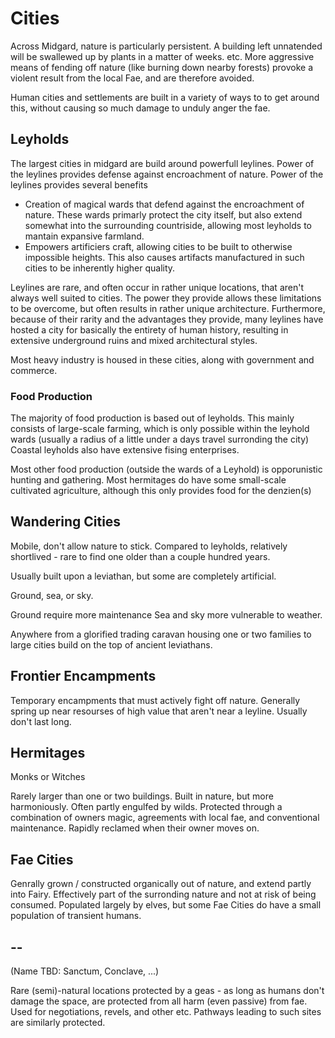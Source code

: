 # Cities 

Across Midgard, nature is particularly persistent. 
A building left unnatended will be swallewed up by plants in a matter of weeks. etc.
More aggressive means of fending off nature (like burning down nearby forests) provoke a violent result from the local Fae, and are therefore avoided.

Human cities and settlements are built in a variety of ways to to get around this, without causing so much damage to unduly anger the fae.

## Leyholds

The largest cities in midgard are build around powerfull leylines. Power of the leylines provides defense against encroachment of nature. 
Power of the leylines provides several benefits
- Creation of magical wards that defend against the encroachment of nature. These wards primarly protect the city itself, but also extend somewhat into the surrounding countriside, allowing most leyholds to mantain expansive farmland.
- Empowers artificiers craft, allowing cities to be built to otherwise impossible heights. This also causes artifacts manufactured in such cities to be inherently higher quality.

Leylines are rare, and often occur in rather unique locations, that aren't always well suited to cities. The power they provide allows these limitations to be overcome, but often results in rather unique architecture.
Furthermore, because of their rarity and the advantages they provide, many leylines have hosted a city for basically the entirety of human history, resulting in extensive underground ruins and mixed architectural styles.

Most heavy industry is housed in these cities, along with government and commerce.

### Food Production

The majority of food production is based out of leyholds. This mainly consists of large-scale farming, which is only possible within the leyhold wards (usually a radius of a little under a days travel surronding the city) 
Coastal leyholds also have extensive fising enterprises.

Most other food production (outside the wards of a Leyhold) is opporunistic hunting and gathering.
Most hermitages do have some small-scale cultivated agriculture, although this only provides food for the denzien(s)

## Wandering Cities

Mobile, don't allow nature to stick.
Compared to leyholds, relatively shortlived - rare to find one older than a couple hundred years.

Usually built upon a leviathan, but some are completely artificial.

Ground, sea, or sky.

Ground require more maintenance
Sea and sky more vulnerable to weather.

Anywhere from a glorified trading caravan housing one or two families to large cities build on the top of ancient leviathans.


## Frontier Encampments

Temporary encampments that must actively fight off nature.
Generally spring up near resourses of high value that aren't near a leyline.
Usually don't last long.

## Hermitages

Monks or Witches

Rarely larger than one or two buildings.
Built in nature, but more harmoniously. Often partly engulfed by wilds. Protected through a combination of owners magic, agreements with local fae, and conventional maintenance.
Rapidly reclamed when their owner moves on.

## Fae Cities

Genrally grown / constructed organically out of nature, and extend partly into Fairy. Effectively part of the surronding nature and not at risk of being consumed. 
Populated largely by elves, but some Fae Cities do have a small population of transient humans.

## --
(Name TBD: Sanctum, Conclave, ...)

Rare (semi)-natural locations protected by a geas - as long as humans don't damage the space, are protected from all harm (even passive) from fae.
Used for negotiations, revels, and other etc.
Pathways leading to such sites are similarly protected.
